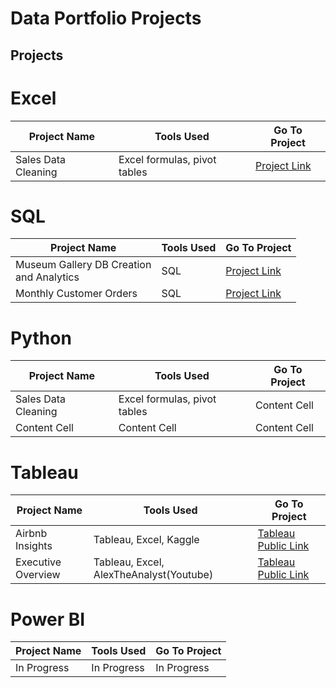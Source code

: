 # Data Portfolio Projects

<h2>Projects</h2>

# Excel

| Project Name  | Tools Used | Go To Project |
| ------------- | ------------- | ------------- |
| Sales Data Cleaning  | Excel formulas, pivot tables  | [Project Link](https://github.com/Stephanie01011011/Sales-Data-Cleaning) |

# SQL

| Project Name  | Tools Used | Go To Project |
| ------------- | ------------- | ------------- |
| Museum Gallery DB Creation <br/>and Analytics | SQL  | [Project Link](https://github.com/Stephanie01011011/SQL/blob/main/Art%20Gallery%20DB%20and%20SQL) |
| Monthly Customer Orders  | SQL  | [Project Link](https://github.com/Stephanie01011011/SQL/blob/main/Monthly%20Customer%20Orders) |

# Python

| Project Name  | Tools Used | Go To Project |
| ------------- | ------------- | ------------- |
| Sales Data Cleaning  | Excel formulas, pivot tables  | Content Cell |
| Content Cell  | Content Cell  | Content Cell |

# Tableau

| Project Name  | Tools Used | Go To Project |
| ------------- | ------------- | ------------- |
| Airbnb Insights  | Tableau, Excel, Kaggle  | [Tableau Public Link](https://public.tableau.com/app/profile/stephanie.livengood/viz/AirbnbInsights_17039907412630/Dashboard1) |
| Executive Overview  | Tableau, Excel, AlexTheAnalyst(Youtube)  | [Tableau Public Link](https://public.tableau.com/app/profile/stephanie.livengood/viz/ExecutiveOverview_16948185984230/ExecutiveOverview) |

# Power BI

| Project Name  | Tools Used | Go To Project |
| ------------- | ------------- | ------------- |
| In Progress  | In Progress  | In Progress |
